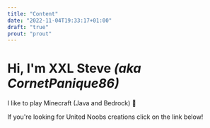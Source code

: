 ```yaml
---
title: "Content"
date: "2022-11-04T19:33:17+01:00"
draft: "true"
prout: "prout"
---
```


# Hi, I'm XXL Steve *(aka CornetPanique86)*

I like to play Minecraft (Java and Bedrock) 🙂

If you're looking for United Noobs creations click on the link below!